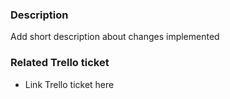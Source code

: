 ### Description

Add short description about changes implemented

### Related Trello ticket

- Link Trello ticket here
